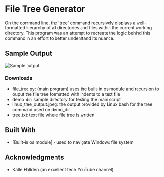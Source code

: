 # File Tree Generator

On the command line, the 'tree' command recursively displays a well-formatted hierarchy of all directories and files within the current working directory. This program was an attempt to recreate the logic behind this command in an effort to better understand its nuance.

## Sample Output

![Sample output](https://github.com/satvick16/file-tree-generator/blob/master/linux_tree_output.jpg?raw=true)

### Downloads

* file_tree.py: (main program) uses the built-in os module and recursion to ouput the file tree formatted with indents to a text file
* demo_dir: sample directory for testing the main script
* linux_tree_output.jpeg: the output provided by Linux bash for the tree command used on demo_dir
* tree.txt: text file where file tree is written

## Built With

  - [Built-in os module] - used to navigate Windows file system

## Acknowledgments

  - Kalle Hallden (an excellent tech YouTube channel)
